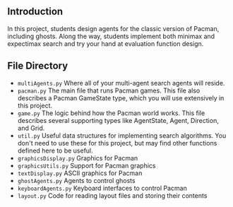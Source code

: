 ## Introduction
In this project, students design agents for the classic version of Pacman, including ghosts. Along the way, students implement both minimax and expectimax search and try your hand at evaluation function design.
## File Directory
- `multiAgents.py`	Where all of your multi-agent search agents will reside.
- `pacman.py`	The main file that runs Pacman games. This file also describes a Pacman GameState type, which you will use extensively in this project.
- `game.py`	The logic behind how the Pacman world works. This file describes several supporting types like AgentState, Agent, Direction, and Grid.
- `util.py`	Useful data structures for implementing search algorithms. You don't need to use these for this project, but may find other functions defined here to be useful.
- `graphicsDisplay.py`	Graphics for Pacman
- `graphicsUtils.py`	Support for Pacman graphics
- `textDisplay.py`	ASCII graphics for Pacman
- `ghostAgents.py`	Agents to control ghosts
- `keyboardAgents.py`	Keyboard interfaces to control Pacman
- `layout.py`	Code for reading layout files and storing their contents

